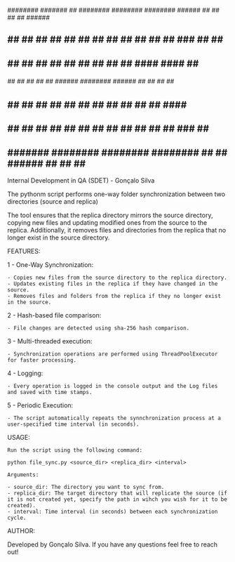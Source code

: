 
########  #######  ##       ########  ######## ########      ######  ##    ## ##    ##  ######  
##       ##     ## ##       ##     ## ##       ##     ##    ##    ##  ##  ##  ###   ## ##    ## 
##       ##     ## ##       ##     ## ##       ##     ##    ##         ####   ####  ## ##       
######   ##     ## ##       ##     ## ######   ########      ######     ##    ## ## ## ##       
##       ##     ## ##       ##     ## ##       ##   ##            ##    ##    ##  #### ##       
##       ##     ## ##       ##     ## ##       ##    ##     ##    ##    ##    ##   ### ##    ## 
##        #######  ######## ########  ######## ##     ##     ######     ##    ##    ##  ######  



Internal Development in QA (SDET) - Gonçalo Silva

The pythonm script performs one-way folder synchronization between two directories (source and replica)

The tool ensures that the replica directory mirrors the source directory, copying new files and updating modified ones from the source to the replica. Additionally, it removes files and directories from the replica that no longer exist in the source directory.


FEATURES:

1 - One-Way Synchronization:
    
    - Copies new files from the source directory to the replica directory.
    - Updates existing files in the replica if they have changed in the source.
    - Removes files and folders from the replica if they no longer exist in the source.

2 -  Hash-based file comparison:
    
    - File changes are detected using sha-256 hash comparison.

3 - Multi-threaded execution:

    - Synchronization operations are performed using ThreadPoolExecutor for faster processing.

4 - Logging:

    - Every operation is logged in the console output and the Log files and saved with time stamps.

5 - Periodic Execution:

    - The script automatically repeats the synnchronization process at a user-specified time interval (in seconds).




USAGE:

    Run the script using the following command:

    python file_sync.py <source_dir> <replica_dir> <interval>

    Arguments:

    - source_dir: The directory you want to sync from.
    - replica_dir: The target directory that will replicate the source (if it is not created yet, specify the path in wihch you wish for it to be created).
    - interval: Time interval (in seconds) between each synchronization cycle.





AUTHOR:

Developed by Gonçalo Silva. If you have any questions feel free to reach out!